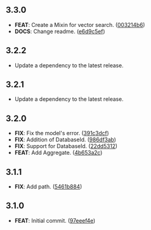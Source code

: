 ## 3.3.0

 - **FEAT**: Create a Mixin for vector search. ([003214b6](https://github.com/mathrunet/flutter_masamune/commit/003214b66dcf6d2db789c9ce6127197af7cd907d))
 - **DOCS**: Change readme. ([e6d9c5ef](https://github.com/mathrunet/flutter_masamune/commit/e6d9c5efc21c16c3d2ccb404c6fd138c42b1149b))

## 3.2.2

 - Update a dependency to the latest release.

## 3.2.1

 - Update a dependency to the latest release.

## 3.2.0

 - **FIX**: Fix the model's error. ([391c3dcf](https://github.com/mathrunet/flutter_masamune/commit/391c3dcf411271c5777521474e43b33cb4758aa3))
 - **FIX**: Addition of DatabaseId. ([986df3ab](https://github.com/mathrunet/flutter_masamune/commit/986df3ab892287304fe44d79c74ce91285593336))
 - **FIX**: Support for DatabaseId. ([22dd5312](https://github.com/mathrunet/flutter_masamune/commit/22dd53124251b3b02848fa72a44d85e35a00b6de))
 - **FEAT**: Add Aggregate. ([4b653a2c](https://github.com/mathrunet/flutter_masamune/commit/4b653a2c9903d61024d9068bbaf705ab1c2f1f4c))

## 3.1.1

 - **FIX**: Add path. ([5461b884](https://github.com/mathrunet/flutter_masamune/commit/5461b884ef9819ca6d41857e88315b0e33705e39))

## 3.1.0

 - **FEAT**: Initial commit. ([97eeef4e](https://github.com/mathrunet/flutter_masamune/commit/97eeef4e98474809a43ea1d2a4e1bf14102ace32))

